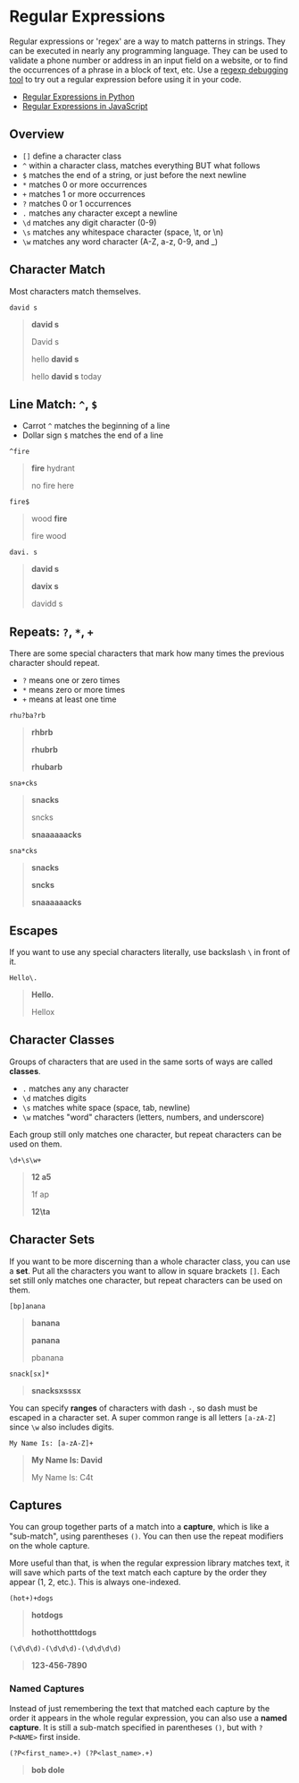 
# Regular Expressions

Regular expressions or 'regex' are a way to match patterns in strings. They can be executed in nearly any programming language. They can be used to validate a phone number or address in an input field on a website, or to find the occurrences of a phrase in a block of text, etc. Use a [regexp debugging tool](https://regex101.com) to try out a regular expression before using it in your code.

- [Regular Expressions in Python](../1%20Python/docs/Regular%20Expressions%20in%20Python.md)
- [Regular Expressions in JavaScript](../3%20JavaScript/docs/Regular%20Expressions%20in%20JavaScript.md)


## Overview

- `[]` define a character class
- `^` within a character class, matches everything BUT what follows
- `$` matches the end of a string, or just before the next newline
- `*` matches 0 or more occurrences
- `+` matches 1 or more occurrences
- `?` matches 0 or 1 occurrences
- `.` matches any character except a newline
- `\d` matches any digit character (0-9)
- `\s` matches any whitespace character (space, \t, or \n)
- `\w` matches any word character (A-Z, a-z, 0-9, and _)

## Character Match

Most characters match themselves.

```re
david s
```
> **david s**
> 
> David s
> 
> hello **david s**
> 
> hello **david s** today


## Line Match: `^`, `$`

- Carrot `^` matches the beginning of a line
- Dollar sign `$` matches the end of a line

```re
^fire
```
> **fire** hydrant
> 
> no fire here

```re
fire$
```
> wood **fire**
> 
> fire wood

```re
davi. s
```
> **david s**
> 
> **davix s**
> 
> davidd s

## Repeats: `?`, `*`, `+`

There are some special characters that mark how many times the previous character should repeat.

* `?` means one or zero times
* `*` means zero or more times
* `+` means at least one time


```re
rhu?ba?rb
```
> **rhbrb**
> 
> **rhubrb**
> 
> **rhubarb**

```re
sna+cks
```
> **snacks**
> 
> sncks
> 
> **snaaaaaacks**

```re
sna*cks
```
> **snacks**
> 
> **sncks**
> 
> **snaaaaaacks**

## Escapes

If you want to use any special characters literally, use backslash `\` in front of it.

```re
Hello\.
```
> **Hello.**
> 
> Hellox

## Character Classes

Groups of characters that are used in the same sorts of ways are called **classes**.

- `.` matches any any character
- `\d` matches digits
- `\s` matches white space (space, tab, newline)
- `\w` matches "word" characters (letters, numbers, and underscore)

Each group still only matches one character, but repeat characters can be used on them.

```re
\d+\s\w+
```
> **12 a5**
> 
> 1f ap
> 
> **12\ta**

## Character Sets

If you want to be more discerning than a whole character class, you can use a **set**. Put all the characters you want to allow in square brackets `[]`. Each set still only matches one character, but repeat characters can be used on them.

```re
[bp]anana
```
> **banana**
> 
> **panana**
> 
> pbanana

```re
snack[sx]*
```
> **snacksxsssx**

You can specify **ranges** of characters with dash `-`, so dash must be escaped in a character set. A super common range is all letters `[a-zA-Z]` since `\w` also includes digits.

```re
My Name Is: [a-zA-Z]+
```
> **My Name Is: David**
> 
> My Name Is: C4t

## Captures

You can group together parts of a match into a **capture**, which is like a "sub-match", using parentheses `()`. You can then use the repeat modifiers on the whole capture.

More useful than that, is when the regular expression library matches text, it will save which parts of the text match each capture by the order they appear (1, 2, etc.). This is always one-indexed.

```re
(hot+)+dogs
```
> **hotdogs**
> 
> **hothotthotttdogs**

```re
(\d\d\d)-(\d\d\d)-(\d\d\d\d)
```
> **123-456-7890**

### Named Captures

Instead of just remembering the text that matched each capture by the order it appears in the whole regular expression, you can also use a **named capture**. It is still a sub-match specified in parentheses `()`, but with `?P<NAME>` first inside.

```re
(?P<first_name>.+) (?P<last_name>.+)
```
> **bob dole**


